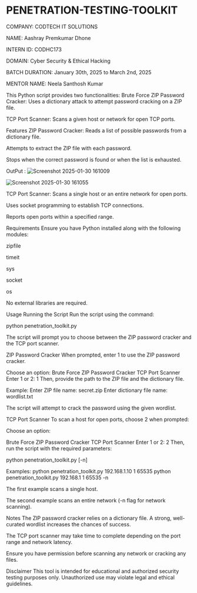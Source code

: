 # PENETRATION-TESTING-TOOLKIT

COMPANY: CODTECH IT SOLUTIONS

NAME: Aashray Premkumar Dhone

INTERN ID: CODHC173

DOMAIN: Cyber Security & Ethical Hacking

BATCH DURATION: January 30th, 2025 to March 2nd, 2025

MENTOR NAME: Neela Santhosh Kumar

This Python script provides two functionalities: Brute Force ZIP Password Cracker: Uses a dictionary attack to attempt password cracking on a ZIP file.

TCP Port Scanner: Scans a given host or network for open TCP ports.

Features ZIP Password Cracker: Reads a list of possible passwords from a dictionary file.

Attempts to extract the ZIP file with each password.

Stops when the correct password is found or when the list is exhausted.

OutPut : ![Screenshot 2025-01-30 161009](https://github.com/user-attachments/assets/60fb0c0d-6bf4-4179-9ad2-cc6d92f9b553)

![Screenshot 2025-01-30 161055](https://github.com/user-attachments/assets/f9df30ec-6d32-4bdd-819a-e5c5eda49260)

TCP Port Scanner: Scans a single host or an entire network for open ports.

Uses socket programming to establish TCP connections.

Reports open ports within a specified range.

Requirements Ensure you have Python installed along with the following modules:

zipfile

timeit

sys

socket

os

No external libraries are required.

Usage Running the Script Run the script using the command:

python penetration_toolkit.py

The script will prompt you to choose between the ZIP password cracker and the TCP port scanner.

ZIP Password Cracker When prompted, enter 1 to use the ZIP password cracker.

Choose an option: Brute Force ZIP Password Cracker TCP Port Scanner Enter 1 or 2: 1 Then, provide the path to the ZIP file and the dictionary file.

Example: Enter ZIP file name: secret.zip Enter dictionary file name: wordlist.txt

The script will attempt to crack the password using the given wordlist.

TCP Port Scanner To scan a host for open ports, choose 2 when prompted:

Choose an option:

Brute Force ZIP Password Cracker TCP Port Scanner Enter 1 or 2: 2 Then, run the script with the required parameters:

python penetration_toolkit.py [-n]

Examples: python penetration_toolkit.py 192.168.1.10 1 65535 python penetration_toolkit.py 192.168.1 1 65535 -n

The first example scans a single host.

The second example scans an entire network (-n flag for network scanning).

Notes The ZIP password cracker relies on a dictionary file. A strong, well-curated wordlist increases the chances of success.

The TCP port scanner may take time to complete depending on the port range and network latency.

Ensure you have permission before scanning any network or cracking any files.

Disclaimer This tool is intended for educational and authorized security testing purposes only. Unauthorized use may violate legal and ethical guidelines.
